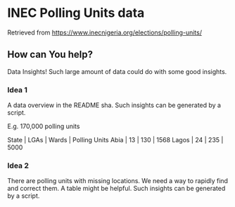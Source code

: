 # INEC Polling Units data

Retrieved from https://www.inecnigeria.org/elections/polling-units/

## How can You help?

Data Insights! Such large amount of data could do with some good insights.

### Idea 1

A data overview in the README sha. Such insights can be generated by a script.

E.g.
170,000 polling units

State | LGAs | Wards | Polling Units
Abia | 13 | 130 | 1568
Lagos | 24 | 235 | 5000

### Idea 2

There are polling units with missing locations. We need a way to rapidly find and correct them. A table might be helpful. Such insights can be generated by a script.



